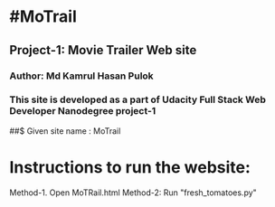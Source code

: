 #MoTrail
========
## Project-1: Movie Trailer Web site
### Author: Md Kamrul Hasan Pulok
### This site is developed as a part of Udacity Full Stack Web Developer Nanodegree project-1
##$ Given site name : MoTrail

Instructions to run the website:
=======

Method-1. Open MoTRail.html
Method-2: Run "fresh_tomatoes.py"
